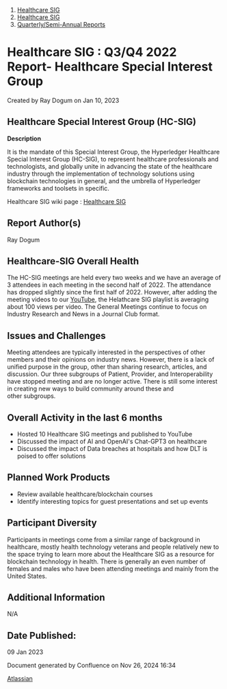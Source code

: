 1. [Healthcare SIG](index.html)
2. [Healthcare SIG](Healthcare-SIG_20545573.html)
3. [Quarterly/Semi-Annual Reports](20550864.html)

# Healthcare SIG : Q3/Q4 2022 Report- Healthcare Special Interest Group

Created by Ray Dogum on Jan 10, 2023

## Healthcare Special Interest Group (HC-SIG)

**Description**

It is the mandate of this Special Interest Group, the Hyperledger Healthcare Special Interest Group (HC-SIG), to represent healthcare professionals and technologists, and globally unite in advancing the state of the healthcare industry through the implementation of technology solutions using blockchain technologies in general, and the umbrella of Hyperledger frameworks and toolsets in specific.

Healthcare SIG wiki page : [Healthcare SIG](https://lf-hyperledger.atlassian.net/wiki/display/HCSIG/Healthcare+SIG)

## Report Author(s)

Ray Dogum

## Healthcare-SIG Overall Health

The HC-SIG meetings are held every two weeks and we have an average of 3 attendees in each meeting in the second half of 2022. The attendance has dropped slightly since the first half of 2022. However, after adding the meeting videos to our [YouTube](https://www.youtube.com/playlist?list=PL0MZ85B_96CHQN9cscCdW-LZwp5GAoPrH), the Helathcare SIG playlist is averaging about 100 views per video. The General Meetings continue to focus on Industry Research and News in a Journal Club format.  

## Issues and Challenges

Meeting attendees are typically interested in the perspectives of other members and their opinions on industry news. However, there is a lack of unified purpose in the group, other than sharing research, articles, and discussion. Our three subgroups of Patient, Provider, and Interoperability have stopped meeting and are no longer active. There is still some interest in creating new ways to build community around these and other subgroups. 

## Overall Activity in the last 6 months

- Hosted 10 Healthcare SIG meetings and published to YouTube
- Discussed the impact of AI and OpenAI's Chat-GPT3 on healthcare
- Discussed the impact of Data breaches at hospitals and how DLT is poised to offer solutions

## Planned Work Products

- Review available healthcare/blockchain courses
- Identify interesting topics for guest presentations and set up events

## Participant Diversity

Participants in meetings come from a similar range of background in healthcare, mostly health technology veterans and people relatively new to the space trying to learn more about the Healthcare SIG as a resource for blockchain technology in health. There is generally an even number of females and males who have been attending meetings and mainly from the United States. 

## Additional Information

N/A

## Date Published:

09 Jan 2023 

Document generated by Confluence on Nov 26, 2024 16:34

[Atlassian](http://www.atlassian.com/)
